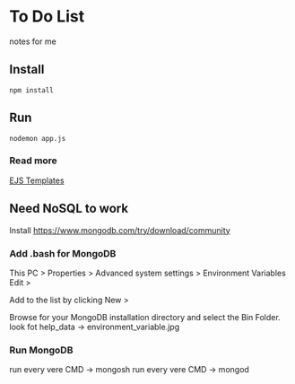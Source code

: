 # To Do List

notes for me

## Install

```
npm install
```

## Run

```
nodemon app.js
```

### Read more

[EJS Templates](https://ejs.co/)


## Need NoSQL to work 
Install https://www.mongodb.com/try/download/community

### Add .bash for MongoDB

This PC > Properties > Advanced system settings > Environment Variables
Edit >

Add to the list by clicking New >

Browse for your MongoDB installation directory and select the Bin Folder.
look fot help_data -> environment_variable.jpg

### Run MongoDB

run every vere CMD -> mongosh
run every vere CMD -> mongod